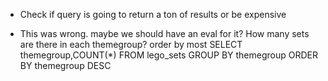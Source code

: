 - Check if query is going to return a ton of results or be expensive

- This was wrong. maybe we should have an eval for it?
    How many sets are there in each themegroup? order by most
    SELECT themegroup,COUNT(*) FROM lego_sets GROUP BY themegroup ORDER BY themegroup DESC
